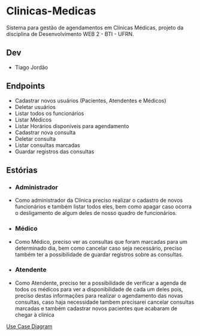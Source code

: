 # Clinicas-Medicas

Sistema para gestão de agendamentos em Clínicas Médicas, projeto da disciplina de Desenvolvimento WEB 2 - BTI - UFRN.

## Dev

- Tiago Jordão

## Endpoints

- Cadastrar novos usuários (Pacientes, Atendentes e Médicos)
- Deletar usuários
- Listar todos os funcionários
- Listar Médicos
- Listar Horários disponíveis para agendamento
- Cadastrar nova consulta
- Deletar consulta
- Listar consultas marcadas
- Guardar registros das consultas

## Estórias

- ### Administrador

- Como administrador da Clínica preciso realizar o cadastro de novos funcionários e também listar todos eles,
bem como apagar caso ocorra o desligamento de algum deles de nosso quadro de funcionários.

- ### Médico

- Como Médico, preciso ver as consultas que foram marcadas para um determinado dia, bem como cancelar caso seja necessário,
preciso também ter a possibilidade de guardar registros sobre as consultas.

- ### Atendente

- Como Atendente, preciso ter a possibilidade de verificar a agenda de todos os médicos para ver a disponibilidade de cada um deles pois,
preciso destas informações para realizar o agendamento das novas consultas, caso haja necessidade tambem precisarei cancelar consultas marcadas
e também cadastrar novos pacientes que acabaram de chegar à clinica

[Use Case Diagram](https://github.com/tiagojordao/Clinicas-Medicas/blob/master/UCD.png)

